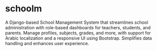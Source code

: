 # schoolm
A Django-based School Management System that streamlines school administration with role-based dashboards for teachers, students, and parents. Manage profiles, subjects, grades, and more, with support for Arabic localization and a responsive UI using Bootstrap. Simplifies data handling and enhances user experience.
